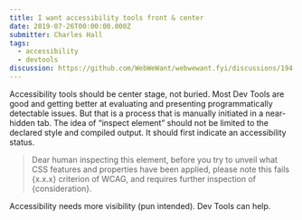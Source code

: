 ```yaml
---
title: I want accessibility tools front & center
date: 2019-07-26T00:00:00.000Z
submitter: Charles Hall
tags:
  - accessibility
  - devtools
discussion: https://github.com/WebWeWant/webwewant.fyi/discussions/194
---
```


Accessibility tools should be center stage, not buried. Most Dev Tools are good and getting better at evaluating and presenting programmatically detectable issues. But that is a process that is manually initiated in a near-hidden tab. The idea of “inspect element” should not be limited to the declared style and compiled output. It should first indicate an accessibility status.

> Dear human inspecting this element, before you try to unveil what CSS features and properties have been applied, please note this fails {x.x.x} criterion of WCAG, and requires further inspection of {consideration}.

Accessibility needs more visibility (pun intended). Dev Tools can help.
